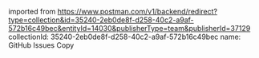 imported from https://www.postman.com/v1/backend/redirect?type=collection&id=35240-2eb0de8f-d258-40c2-a9af-572b16c49bec&entityId=14030&publisherType=team&publisherId=37129
collectionId: 35240-2eb0de8f-d258-40c2-a9af-572b16c49bec
name: GitHub Issues Copy